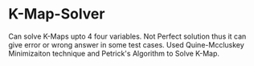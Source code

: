 # K-Map-Solver
Can solve K-Maps upto 4 four variables.
Not Perfect solution thus it can give error or wrong answer in some test cases.
Used Quine-Mccluskey Minimizaiton technique and Petrick's Algorithm to Solve K-Map.
